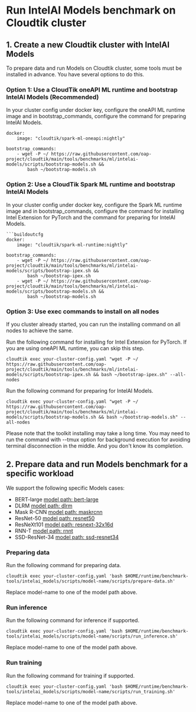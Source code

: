 # Run IntelAI Models benchmark on Cloudtik cluster

## 1. Create a new Cloudtik cluster with IntelAI Models
To prepare data and run Models on Cloudtik cluster, some tools must be installed in advance.
You have several options to do this.

### Option 1: Use a CloudTik oneAPI ML runtime and bootstrap IntelAI Models (Recommended)
In your cluster config under docker key, configure the oneAPI ML runtime image
and in bootstrap_commands, configure the command for preparing IntelAI Models.

```buildoutcfg
docker:
    image: "cloudtik/spark-ml-oneapi:nightly"

bootstrap_commands:
    - wget -P ~/ https://raw.githubusercontent.com/oap-project/cloudtik/main/tools/benchmarks/ml/intelai-models/scripts/bootstrap-models.sh &&
        bash ~/bootstrap-models.sh
```

### Option 2: Use a CloudTik Spark ML runtime and bootstrap IntelAI Models
In your cluster config under docker key, configure the Spark ML runtime image
and in bootstrap_commands, configure the command for installing Intel Extension for PyTorch
and the command for preparing for IntelAI Models.

```buildoutcfg
```buildoutcfg
docker:
    image: "cloudtik/spark-ml-runtime:nightly"

bootstrap_commands:
    - wget -P ~/ https://raw.githubusercontent.com/oap-project/cloudtik/main/tools/benchmarks/ml/intelai-models/scripts/bootstrap-ipex.sh &&
        bash ~/bootstrap-ipex.sh
    - wget -P ~/ https://raw.githubusercontent.com/oap-project/cloudtik/main/tools/benchmarks/ml/intelai-models/scripts/bootstrap-models.sh &&
        bash ~/bootstrap-models.sh
```

### Option 3: Use exec commands to install on all nodes
If you cluster already started, you can run the installing command on all nodes to achieve the same.

Run the following command for installing for Intel Extension for PyTorch.
If you are using oneAPI ML runtime, you can skip this step.
```buildoutcfg
cloudtik exec your-cluster-config.yaml "wget -P ~/ https://raw.githubusercontent.com/oap-project/cloudtik/main/tools/benchmarks/ml/intelai-models/scripts/bootstrap-ipex.sh && bash ~/bootstrap-ipex.sh" --all-nodes
```

Run the following command for preparing for IntelAI Models.
```buildoutcfg
cloudtik exec your-cluster-config.yaml "wget -P ~/ https://raw.githubusercontent.com/oap-project/cloudtik/main/tools/benchmarks/ml/intelai-models/scripts/bootstrap-models.sh && bash ~/bootstrap-models.sh" --all-nodes
```

Please note that the toolkit installing may take a long time.
You may need to run the command with --tmux option for background execution
for avoiding terminal disconnection in the middle. And you don't know its completion.

## 2. Prepare data and run Models benchmark for a specific workload
We support the following specific Models cases:
- BERT-large [model path: bert-large](./bert-large)
- DLRM [model path: dlrm](./dlrm)
- Mask R-CNN [model path: maskrcnn](./maskrcnn)
- ResNet-50 [model path: resnet50](./resnet50)
- ResNeXt101 [model path: resnext-32x16d](./resnext-32x16d)
- RNN-T [model path: rnnt](./rnnt)
- SSD-ResNet-34 [model path: ssd-resnet34](./ssd-resnet34)

### Preparing data
Run the following command for preparing data.
```buildoutcfg
cloudtik exec your-cluster-config.yaml 'bash $HOME/runtime/benchmark-tools/intelai_models/scripts/model-name/scripts/prepare-data.sh'
```
Replace model-name to one of the model path above.

### Run inference
Run the following command for inference if supported.
```buildoutcfg
cloudtik exec your-cluster-config.yaml 'bash $HOME/runtime/benchmark-tools/intelai_models/scripts/model-name/scripts/run_inference.sh'
```
Replace model-name to one of the model path above.

### Run training
Run the following command for training if supported.
```buildoutcfg
cloudtik exec your-cluster-config.yaml 'bash $HOME/runtime/benchmark-tools/intelai_models/scripts/model-name/scripts/run_training.sh'
```
Replace model-name to one of the model path above.
